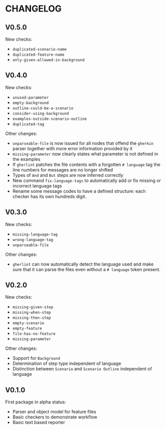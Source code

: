 # CHANGELOG

## V0.5.0
New checks:
* ``duplicated-scenario-name``
* ``duplicated-feature-name``
* ``only-given-allowed-in-background``

## V0.4.0
New checks:
* ``unused-parameter``
* ``empty-background``
* ``outline-could-be-a-scenario``
* ``consider-using-background``
* ``examples-outside-scenario-outline``
* ``duplicated-tag``

Other changes:
* ``unparseable-file`` is now issued for all nodes that offend the ``gherkin`` parser together with more error information provided by it
* ``missing-parameter`` now clearly states what parameter is not defined in the examples
* If ``gherlint`` patches the file contents with a forgotten ``# language`` tag the line numbers for messages
are no longer shifted
* Types of ``And`` and ``But`` steps are now inferred correctly
* New command ``fix-language-tags`` to automatically add or fix missing or incorrect language tags
* Rename some message codes to have a defined structure: each checker has its own hundreds digit.

## V0.3.0
New checks:
* ``missing-language-tag``
* ``wrong-language-tag``
* ``unparseable-file``

Other changes:
* ``gherlint`` can now automatically detect the language used and make sure that it can parse the files
even without a ``# language`` token present.

## V0.2.0
New checks:
* ``missing-given-step``
* ``missing-when-step``
* ``missing-then-step``
* ``empty-scenario``
* ``empty-feature``
* ``file-has-no-feature``
* ``missing-parameter``

Other changes:
* Support for ``Background``
* Determination of step type independent of language
* Distinction between ``Scenario`` and ``Scenario Outline`` independent of language

## V0.1.0
First package in alpha status:
* Parser and object model for feature files
* Basic checkers to demonstrate workflow
* Basic text based reporter
